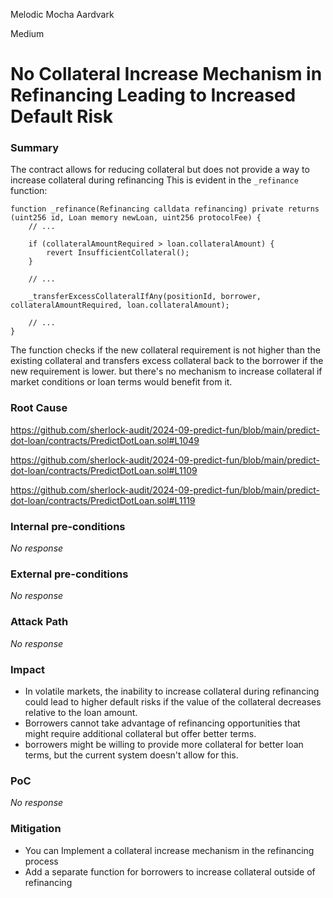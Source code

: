 Melodic Mocha Aardvark

Medium

# No Collateral Increase Mechanism in Refinancing Leading to  Increased Default Risk

### Summary

 The contract allows for reducing collateral but does not provide a way to increase collateral during refinancing
This is evident in the `_refinance` function:

```solidity
function _refinance(Refinancing calldata refinancing) private returns (uint256 id, Loan memory newLoan, uint256 protocolFee) {
    // ... 

    if (collateralAmountRequired > loan.collateralAmount) {
        revert InsufficientCollateral();
    }

    // ... 

    _transferExcessCollateralIfAny(positionId, borrower, collateralAmountRequired, loan.collateralAmount);

    // ... 
}
```
The function checks if the new collateral requirement is not higher than the existing collateral and transfers excess collateral back to the borrower if the new requirement is lower. but there's no mechanism to increase collateral if market conditions or loan terms would benefit from it.

### Root Cause


https://github.com/sherlock-audit/2024-09-predict-fun/blob/main/predict-dot-loan/contracts/PredictDotLoan.sol#L1049

https://github.com/sherlock-audit/2024-09-predict-fun/blob/main/predict-dot-loan/contracts/PredictDotLoan.sol#L1109

https://github.com/sherlock-audit/2024-09-predict-fun/blob/main/predict-dot-loan/contracts/PredictDotLoan.sol#L1119

### Internal pre-conditions

_No response_

### External pre-conditions

_No response_

### Attack Path

_No response_

### Impact

- In volatile markets, the inability to increase collateral during refinancing could lead to higher default risks if the value of the collateral decreases relative to the loan amount.
- Borrowers cannot take advantage of refinancing opportunities that might require additional collateral but offer better terms.
- borrowers might be willing to provide more collateral for better loan terms, but the current system doesn't allow for this.

### PoC

_No response_

### Mitigation

- You can Implement a collateral increase mechanism in the refinancing process
- Add a separate function for borrowers to increase collateral outside of refinancing